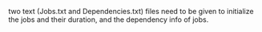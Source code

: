 two text (Jobs.txt and Dependencies.txt) files need to be given to initialize the jobs and their duration, and the dependency info of jobs.
